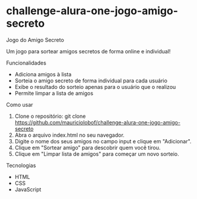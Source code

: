 # challenge-alura-one-jogo-amigo-secreto
Jogo do Amigo Secreto

Um jogo para sortear amigos secretos de forma online e individual!

Funcionalidades

* Adiciona amigos à lista
* Sorteia o amigo secreto de forma individual para cada usuário
* Exibe o resultado do sorteio apenas para o usuário que o realizou
* Permite limpar a lista de amigos

Como usar

1. Clone o repositório: git clone https://github.com/mauriciolobof/challenge-alura-one-jogo-amigo-secreto 
2. Abra o arquivo index.html no seu navegador.
3. Digite o nome dos seus amigos no campo input e clique em "Adicionar".
4. Clique em "Sortear amigo" para descobrir quem você tirou.
5. Clique em "Limpar lista de amigos" para começar um novo sorteio.

Tecnologias

* HTML
* CSS
* JavaScript
